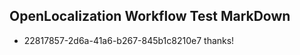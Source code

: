 ## OpenLocalization Workflow Test MarkDown
* 22817857-2d6a-41a6-b267-845b1c8210e7 thanks!

<!--HONumber=Jul16_HO4-->


